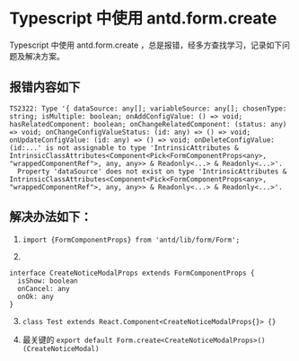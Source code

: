 # Typescript 中使用 antd.form.create

Typescript 中使用 antd.form.create ，总是报错，经多方查找学习，记录如下问题及解决方案。

## 报错内容如下

```
TS2322: Type '{ dataSource: any[]; variableSource: any[]; chosenType: string; isMultiple: boolean; onAddConfigValue: () => void; hasRelatedComponent: boolean; onChangeRelatedComponent: (status: any) => void; onChangeConfigValueStatus: (id: any) => () => void; onUpdateConfigValue: (id: any) => () => void; onDeleteConfigValue: (id:...' is not assignable to type 'IntrinsicAttributes & IntrinsicClassAttributes<Component<Pick<FormComponentProps<any>, "wrappedComponentRef">, any, any>> & Readonly<...> & Readonly<...>'.
  Property 'dataSource' does not exist on type 'IntrinsicAttributes & IntrinsicClassAttributes<Component<Pick<FormComponentProps<any>, "wrappedComponentRef">, any, any>> & Readonly<...> & Readonly<...>'.
```

## 解决办法如下：

1. `import {FormComponentProps} from 'antd/lib/form/Form';`

2.
```
interface CreateNoticeModalProps extends FormComponentProps {
  isShow: boolean
  onCancel: any
  onOk: any
}
```

3. `class Test extends React.Component<CreateNoticeModalProps{}> {}`

4. 最关键的
`export default Form.create<CreateNoticeModalProps>()(CreateNoticeModal)`
